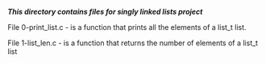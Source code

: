 ***This directory contains files for singly linked lists project***

File 0-print_list.c - is a function that prints all the elements of a list_t list.<br>

File 1-list_len.c - is a function that returns the number of elements of a list_t list <br>